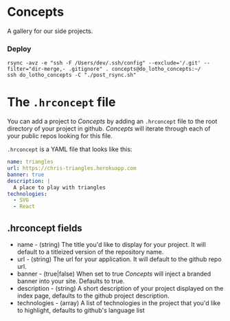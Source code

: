 # Concepts

A gallery for our side projects.

### Deploy

```
rsync -avz -e "ssh -F /Users/dev/.ssh/config" --exclude='/.git' --filter="dir-merge,- .gitignore" . concepts@do_lotho_concepts:~/
ssh do_lotho_concepts -C "./post_rsync.sh"
```

# The `.hrconcept` file

You can add a project to *Concepts* by adding an `.hrconcept` file to the root directory of your project in github. *Concepts* will iterate through each of your public repos looking for this file.

`.hrconcept` is a YAML file that looks like this:

``` yaml
name: triangles
url: https://chris-triangles.herokuapp.com
banner: true
description: |
  A place to play with triangles
technologies:
  - SVG
  - React
```

## .hrconcept fields

* name         - (string) The title you'd like to display for your project.  It will default to a titleized version of the repository name.
* url          - (string) The url for your application.  It will default to the github repo url.
* banner       - (true|false) When set to true *Concepts* will inject a branded banner into your site. Defaults to true.
* description  - (string) A short description of your project displayed on the index page, defaults to the github project description.
* technologies - (array) A list of technologies in the project that you'd like to highlight, defaults to github's language list
